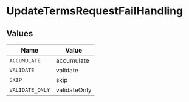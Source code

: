 # UpdateTermsRequestFailHandling


## Values

| Name            | Value           |
| --------------- | --------------- |
| `ACCUMULATE`    | accumulate      |
| `VALIDATE`      | validate        |
| `SKIP`          | skip            |
| `VALIDATE_ONLY` | validateOnly    |